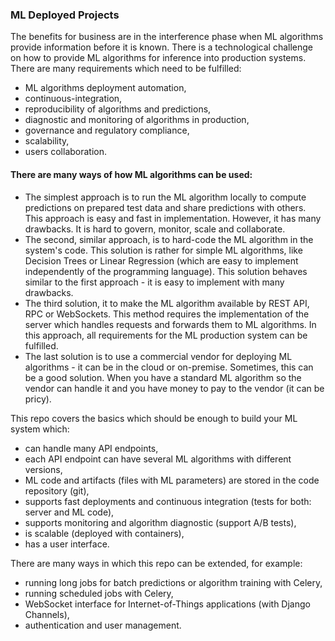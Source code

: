 ### ML Deployed Projects 

The benefits for business are in the interference phase when ML algorithms provide information before it is known. There is a technological challenge on how to provide ML algorithms for inference into production systems. There are many requirements which need to be fulfilled:

- ML algorithms deployment automation,
- continuous-integration,
- reproducibility of algorithms and predictions,
- diagnostic and monitoring of algorithms in production,
- governance and regulatory compliance,
- scalability,
- users collaboration.

#### There are many ways of how ML algorithms can be used:

- The simplest approach is to run the ML algorithm locally to compute predictions on prepared test data and share predictions with others. This approach is easy and fast in implementation. However, it has many drawbacks. It is hard to govern, monitor, scale and collaborate.
- The second, similar approach, is to hard-code the ML algorithm in the system's code. This solution is rather for simple ML algorithms, like Decision Trees or Linear Regression (which are easy to implement independently of the programming language). This solution behaves similar to the first approach - it is easy to implement with many drawbacks.
- The third solution, it to make the ML algorithm available by REST API, RPC or WebSockets. This method requires the implementation of the server which handles requests and forwards them to ML algorithms. In this approach, all requirements for the ML production system can be fulfilled.
- The last solution is to use a commercial vendor for deploying ML algorithms - it can be in the cloud or on-premise. Sometimes, this can be a good solution. When you have a standard ML algorithm so the vendor can handle it and you have money to pay to the vendor (it can be pricy).


This repo covers the basics which should be enough to build your ML system which:

- can handle many API endpoints,
- each API endpoint can have several ML algorithms with different versions,
- ML code and artifacts (files with ML parameters) are stored in the code repository (git),
- supports fast deployments and continuous integration (tests for both: server and ML code),
- supports monitoring and algorithm diagnostic (support A/B tests),
- is scalable (deployed with containers),
- has a user interface.

There are many ways in which this repo can be extended, for example:

- running long jobs for batch predictions or algorithm training with Celery,
- running scheduled jobs with Celery,
- WebSocket interface for Internet-of-Things applications (with Django Channels),
- authentication and user management.